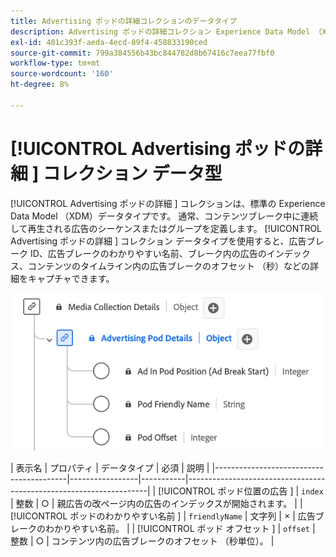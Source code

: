 ```yaml
---
title: Advertising ポッドの詳細コレクションのデータタイプ
description: Advertising ポッドの詳細コレクション Experience Data Model （XDM）データタイプについて説明します。
exl-id: 401c393f-aeda-4ecd-89f4-458833190ced
source-git-commit: 799a384556b43bc844782d8b67416c7eea77fbf0
workflow-type: tm+mt
source-wordcount: '160'
ht-degree: 8%

---
```


# [!UICONTROL Advertising ポッドの詳細 ] コレクション データ型

[!UICONTROL Advertising ポッドの詳細 ] コレクションは、標準の Experience Data Model （XDM）データタイプです。 通常、コンテンツブレーク中に連続して再生される広告のシーケンスまたはグループを定義します。 [!UICONTROL Advertising ポッドの詳細 ] コレクション データタイプを使用すると、広告ブレーク ID、広告ブレークのわかりやすい名前、ブレーク内の広告のインデックス、コンテンツのタイムライン内の広告ブレークのオフセット （秒）などの詳細をキャプチャできます。

![Advertising Pod Details Information Collection データタイプの図。](../images/data-types/advertising-pod-details-collection.png)

| 表示名 | プロパティ | データタイプ | 必須 | 説明 |
|-----------------------------------------|-----------------|-----------|--------------------------------------------------------------------|
| [!UICONTROL  ポッド位置の広告 ] | `index` | 整数 | ○ | 親広告の改ページ内の広告のインデックスが開始されます。 |
| [!UICONTROL  ポッドのわかりやすい名前 ] | `friendlyName` | 文字列 | × | 広告ブレークのわかりやすい名前。 |
| [!UICONTROL  ポッド オフセット ] | `offset` | 整数 | ○ | コンテンツ内の広告ブレークのオフセット （秒単位）。 |
